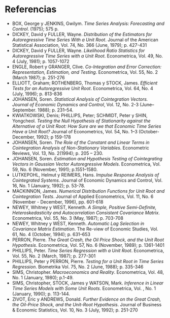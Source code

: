 # Referencias
* BOX, George y JENKINS, Gwilym. _Time Series Analysis: Forecasting and Control_. (1975); 575 p.
* DICKEY, David y FULLER, Wayne. _Distribution of the Estimators for Autoregressive Time Series With a Unit Root_. Journal of the American Statistical Association, Vol. 74, No. 366 (June, 1979); p. 427-431 
* DICKEY, David y  FULLER, Wayne. _Likelihood Ratio Statistics for Autoregressive Time Series with a Unit Root_. Econometrica, Vol. 49, No. 4 (July, 1981); p. 1057-1072
* ENGLE, Robert y GRANGER, Clive. _Co-Integration and Error Correction: Representation, Estimation, and Testing_. Econometrica, Vol. 55, No. 2 (March 1987); p. 251-276
* ELLIOTT, Graham; ROTHENBERG, Thomas y STOCK, James. _Efficient Tests for an Autoregressive Unit Root_. Econometrica, Vol. 64, No. 4 (July, 1996); p. 813-836
* JOHANSEN, Soren. _Statistical Analysis of Cointegration Vectors. Journal of Economic Dynamics and Control_, Vol. 12, No. 2-3 (June–September. 1988); p. 231–54.
* KWIATKOWSKI, Denis; PHILLIPS, Peter; SCHMIDT, Peter y SHIN, Yongcheol. _Testing the Null Hypothesis of Stationarity against the Alternative of a Unit Root: How Sure are we that Economic Time Series Have a Unit Root?_ Journal of Econometrics, Vol. 54, No. 1–3 (October-December, 1992); p 159-178
* JOHANSEN, Soren. _The Role of the Constant and Linear Terms in Cointegration Analysis of Non-Stationary Variables_. Econometric Reviews, Vol. 13, No. 2(1994); p. 205 – 230.
* JOHANSEN, Soren. _Estimation and Hypothesis Testing of Cointegrating Vectors in Gaussian Vector Autoregressive Models_. Econometrica, Vol. 59, No. 6 (November, 1991); p.1551–1580.
* LUTKEPOHL, Helmut y REIMERS, Hans. _Impulse Response Analysis of Cointegrated Systems_. Journal of Economic Dynamics and Control, Vol. 16, No. 1 (January, 1992); p. 53-78.
* MACKINNON, James. _Numerical Distribution Functions for Unit Root and Cointegration Tests_. Journal of Applied Econometrics, Vol. 11, No. 6 (November - December, 1996), pp. 601-618
* NEWEY, Whitney y WEST, Kenneth. _A Simple, Positive Semi-Definite, Heteroskedasticity and Autocorrelation Consistent Covariance Matrix_. Econometrica, Vol. 55, No. 3 (May, 1987); p. 703-708
* NEWEY, Whitney y WEST, Kenneth. _Automatic Lag Selection in Covariance Matrix Estimation_. The Re-view of Economic Studies, Vol. 61, No. 4 (October, 1994); p. 631–653
* PERRON, Pierre. _The Great Crash, the Oil Price Shock, and the Unit Root Hypothesis_. Econometrica, Vol. 57, No. 6 (November, 1989); p. 1361-1401
* PHILLIPS, Peter. _Time Series Regression with a Unit Root_. Econometrica, Vol. 55, No. 2 (March, 1987); p. 277-301 
* PHILLIPS, Peter y PERRON, Pierre.  _Testing for a Unit Root in Time Series Regression_. Biometrika Vol. 75, No. 2 (June, 1988); p. 335-346
* SIMS, Christopher. _Macroeconomics and Reality_. Econometrica, Vol. 48, No. 1 (January, 1980); p.1-49.
* SIMS, Christopher, STOCK, James y WATSON, Mark. _Inference in Linear Time Series Models with Some Unit Roots_. Econometrica, Vol. , No. 1 (January, 1990); p. 113-144.
* ZIVOT, Eric y ANDREWS, Donald. _Further Evidence on the Great Crash, the Oil-Price Shock, and the Unit-Root Hypothesis_. Journal of Business & Economic Statistics, Vol. 10, No. 3 (July, 1992); p. 251-270
